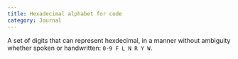 ```yaml
---
title: Hexadecimal alphabet for code
category: Journal
---
```


A set of digits that can represent hexdecimal, in a manner without
ambiguity whether spoken or handwritten: `0-9 F L N R Y W`.


